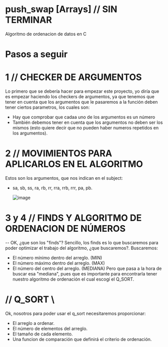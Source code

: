 # push_swap [Arrays] // SIN TERMINAR

Algoritmo de ordenacion de datos en C

# Pasos a seguir
# 1 // CHECKER DE ARGUMENTOS
Lo primero que se debería hacer para empezar este proyecto, yo diría que es empezar haciendo los checkers de argumentos, ya que tenemos que tener en cuenta que los argumentos que le pasaremos a la función deben tener ciertos parametros,  los cuales son:

- Hay que comprobar que cadaa uno de los argumentos es un número
- También debemos tener en cuenta que los argumentos no deben ser los mismos (esto quiere decir que no pueden haber numeros repetidos en los argumentos).

# 2 // MOVIMIENTOS PARA APLICARLOS EN EL ALGORITMO
Estos son los argumentos, que nos indican en el subject:
- sa, sb, ss, ra, rb, rr, rra, rrb, rrr, pa, pb.

  
  ![image](https://github.com/user-attachments/assets/3145ff47-45ac-458e-9c13-36ec4531eaf5)

# 3 y 4 // FINDS Y ALGORITMO DE ORDENACION DE NÚMEROS

-- OK, ¿que son los "finds"?
Sencillo, los finds es lo que buscaremos para poder optimizar el trabajo del algoritmo, ¿que buscaremos?.
Buscaremos:
- El número mínimo dentro del arreglo. (MIN)
- El número máximo dentro del arreglo. (MAX)
- El número del centro del arreglo. (MEDIANA)
Pero que pasa a la hora de buscar esa "mediana", pues que es importante para encontrarla tener nuestro algoritmo de ordenación el cual escogí el Q_SORT.
# // Q_SORT \\
Ok, nosotros para poder usar el q_sort necesitaremos proporcionar:
- El arreglo a ordenar.
- El número de elementos del arreglo.
- El tamaño de cada elemento.
- Una funcion de comparación que definirá el criterio de ordenación.

